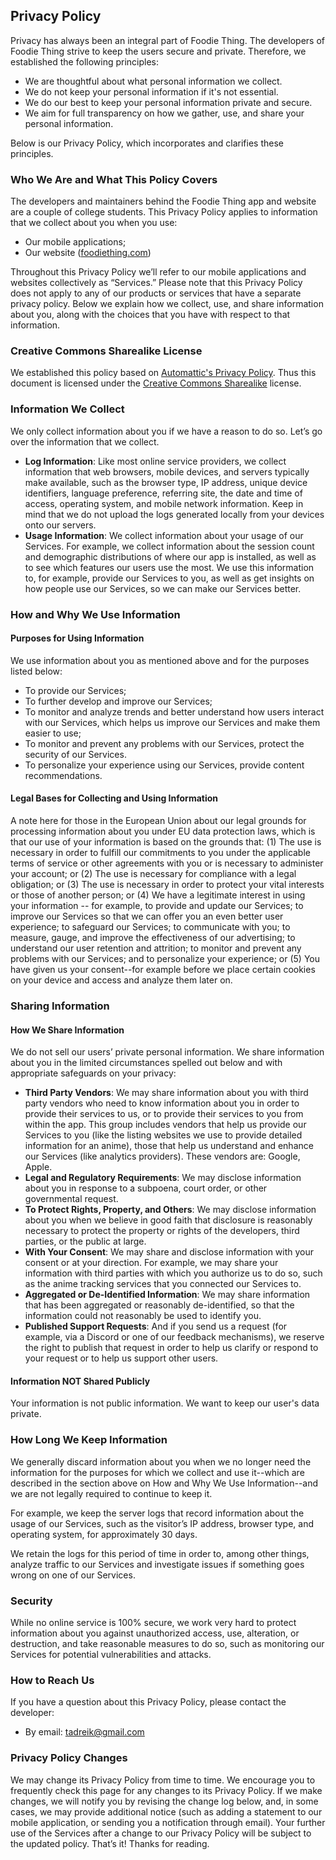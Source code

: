 ## Privacy Policy

Privacy has always been an integral part of Foodie Thing. The developers
of Foodie Thing strive to keep the users secure and private. Therefore,
we established the following principles:

* We are thoughtful about what personal information we collect.
* We do not keep your personal information if it's not essential.
* We do our best to keep your personal information private and secure.
* We aim for full transparency on how we gather, use, and share your
personal information.

Below is our Privacy Policy, which incorporates and clarifies these
principles.

### Who We Are and What This Policy Covers

The developers and maintainers behind the Foodie Thing app and website
are a couple of college students.  This Privacy Policy applies to information 
that we collect about you when you use:

* Our mobile applications;
* Our website ([foodiething.com](https://foodiething.com))

Throughout this Privacy Policy we’ll refer to our mobile applications
and websites collectively as “Services.” Please note that this Privacy
Policy does not apply to any of our products or services that have a
separate privacy policy. Below we explain how we collect, use, and
share information about you, along with the choices that you have
with respect to that information.

### Creative Commons Sharealike License

We established this policy based on [Automattic's Privacy Policy](https://github.com/Automattic/legalmattic/blob/master/Privacy-Policy.md).
Thus this document is licensed under the [Creative Commons Sharealike](https://creativecommons.org/licenses/by-sa/4.0/)
license.

### Information We Collect

We only collect information about you if we have a reason to do so.
Let’s go over the information that we collect.

* **Log Information**: Like most online service providers, we collect
information that web browsers, mobile devices, and servers typically
make available, such as the browser type, IP address, unique device
identifiers, language preference, referring site, the date and time of
access, operating system, and mobile network information. Keep in
mind that we do not upload the logs generated locally from your
devices onto our servers.
* **Usage Information**: We collect information about your usage of
our Services. For example, we collect information about the session
count and demographic distributions of where our app is installed, as 
well as to see which features our users use the most. We use this
information to, for example, provide our Services to you, as well as
get insights on how people use our Services, so we can make our
Services better.

### How and Why We Use Information

#### Purposes for Using Information

We use information about you as mentioned above and for the purposes
listed below:

* To provide our Services;
* To further develop and improve our Services;
* To monitor and analyze trends and better understand how users interact
with our Services, which helps us improve our Services and make them
easier to use;
* To monitor and prevent any problems with our Services, protect the
security of our Services.
* To personalize your experience using our Services, provide content
recommendations.

#### Legal Bases for Collecting and Using Information

A note here for those in the European Union about our legal grounds for
processing information about you under EU data protection laws, which is
that our use of your information is based on the grounds that: (1) The use
is necessary in order to fulfill our commitments to you under the applicable
terms of service or other agreements with you or is necessary to administer
your account; or (2) The use is necessary for compliance with a legal
obligation; or (3) The use is necessary in order to protect your vital interests
or those of another person; or (4) We have a legitimate interest in using your
information -- for example, to provide and update our Services; to improve
our Services so that we can offer you an even better user experience; to
safeguard our Services; to communicate with you; to measure, gauge, and
improve the effectiveness of our advertising; to understand our user
retention and attrition; to monitor and prevent any problems with our
Services; and to personalize your experience; or (5) You have given us your
consent--for example before we place certain cookies on your device and
access and analyze them later on.

### Sharing Information

#### How We Share Information

We do not sell our users’ private personal information. We share information
about you in the limited circumstances spelled out below and with
appropriate safeguards on your privacy:

* **Third Party Vendors**: We may share information about you with third
party vendors who need to know information about you in order to provide
their services to us, or to provide their services to you from within the app.
This group includes vendors that help us provide our Services to you (like the
listing websites we use to provide detailed information for an anime), those
that help us understand and enhance our Services (like analytics providers). 
These vendors are: Google, Apple.
* **Legal and Regulatory Requirements**: We may disclose information
about you in response to a subpoena, court order, or other governmental
request.
* **To Protect Rights, Property, and Others**: We may disclose information
about you when we believe in good faith that disclosure is reasonably
necessary to protect the property or rights of the developers, third parties,
or the public at large.
* **With Your Consent**: We may share and disclose information with your
consent or at your direction. For example, we may share your information
with third parties with which you authorize us to do so, such as the
anime tracking services that you connected our Services to.
* **Aggregated or De-Identified Information**: We may share information
that has been aggregated or reasonably de-identified, so that the
information could not reasonably be used to identify you.
* **Published Support Requests**: And if you send us a request (for
example, via a Discord or one of our feedback mechanisms), we reserve
the right to publish that request in order to help us clarify or respond to
your request or to help us support other users.

#### Information NOT Shared Publicly

Your information is not public information. We want to keep our user's data private.

### How Long We Keep Information

We generally discard information about you when we no longer need the
information for the purposes for which we collect and use it--which are
described in the section above on How and Why We Use Information--and
we are not legally required to continue to keep it. 

For example, we keep the server logs that record information about the
usage of our Services, such as the visitor’s IP address, browser type, and
operating system, for approximately 30 days.

We retain the logs for this period of time in order to, among other things,
analyze traffic to our Services and investigate issues if something goes
wrong on one of our Services.

### Security

While no online service is 100% secure, we work very hard to protect
information about you against unauthorized access, use, alteration, or
destruction, and take reasonable measures to do so, such as monitoring
our Services for potential vulnerabilities and attacks.

### How to Reach Us

If you have a question about this Privacy Policy, please contact the developer:

* By email: [tadreik@gmail.com](mailto:tadreik@gmail.com)

### Privacy Policy Changes

We may change its Privacy Policy from time to time. We encourage you
to frequently check this page for any changes to its Privacy Policy.
If we make changes, we will notify you by revising the change log below,
and, in some cases, we may provide additional notice (such as adding a
statement to our mobile application, or sending you a notification through
email). Your further use of the Services after a change to our Privacy
Policy will be subject to the updated policy. That’s it! Thanks for reading.

